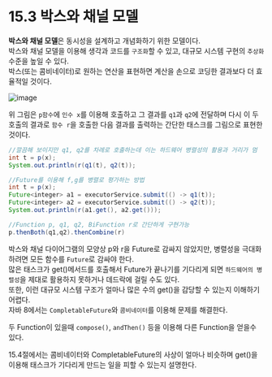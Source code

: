 # 15.3 박스와 채널 모델

**박스와 채널 모델**은 동시성을 설계하고 개념화하기 위한 모델이다.<br>
박스와 채널 모델을 이용해 생각과 코드를 `구조화`할 수 있고, 대규모 시스템 구현의 `추상화` 수준을 높일 수 있다.<br>
박스(또는 콤비네이터)로 원하는 연산을 표현하면 계산을 손으로 코딩한 결과보다 더 효율적일 것이다.

![image](https://github.com/yummy-cs/modern-java-in-action/assets/54580802/41bf024e-50a3-4ccf-a7c3-af74c7ea739a "간단한 박스와 채널 다이어그램")

위 그림은 `p함수`에 `인수 x`를 이용해 호출하고 그 결과를 `q1`과 `q2`에 전달하며 다시 이 두 호출의 결과로 `함수 r`을 호출한 다음 결과를 출력하는 간단한 태스크를 그림으로 표현한 것이다.

```java
//깔끔해 보이지만 q1, q2를 차례로 호출하는데 이는 하드웨어 병렬성의 활용과 거리가 멈
int t = p(x);
System.out.println(r(q1(t), q2(t));

//Future를 이용해 f,g를 병렬로 평가하는 방법
int t = p(x);
Future<integer> a1 = executorService.submit(() -> q1(t));
Future<integer> a2 = executorService.submit(() -> q2(t));
System.out.println(r(a1.get(), a2.get()));

//Function p, q1, q2, BiFunction r로 간단하게 구현가능
p.thenBoth(q1,q2).thenCombine(r)
```

박스와 채널 다이어그램의 모양상 p와 r을 Future로 감싸지 않았지만, 병렬성을 극대화하려면 모든 함수를 `Future`로 감싸야 한다.<br>
많은 태스크가 get()메서드를 호출해서 Future가 끝나기를 기다리게 되면 `하드웨어의 병렬성`을 제대로 활용하지 못하거나 데드락에 걸릴 수도 있다.<br>
또한, 이런 대규모 시스템 구조가 얼마나 많은 수의 get()을 감당할 수 있는지 이해하기 어렵다.<br>
자바 8에서는 `CompletableFuture`와 `콤비네이터`를 이용해 문제를 해결한다.

두 Function이 있을때 `compose()`, `andThen()` 등을 이용해 다른 Function을 얻을수 있다.<br>

15.4절에서는 콤비네이터와 CompletableFuture의 사상이 얼마나 비슷하며 get()을 이용해 태스크가 기다리게 만드는 일을 피할 수 있는지 설명한다.
